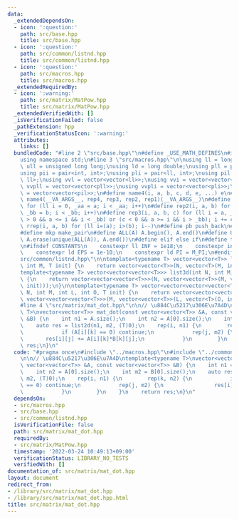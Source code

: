 ```yaml
---
data:
  _extendedDependsOn:
  - icon: ':question:'
    path: src/base.hpp
    title: src/base.hpp
  - icon: ':question:'
    path: src/common/listnd.hpp
    title: src/common/listnd.hpp
  - icon: ':question:'
    path: src/macros.hpp
    title: src/macros.hpp
  _extendedRequiredBy:
  - icon: ':warning:'
    path: src/matrix/MatPow.hpp
    title: src/matrix/MatPow.hpp
  _extendedVerifiedWith: []
  _isVerificationFailed: false
  _pathExtension: hpp
  _verificationStatusIcon: ':warning:'
  attributes:
    links: []
  bundledCode: "#line 2 \"src/base.hpp\"\n#define _USE_MATH_DEFINES\n#include <bits/stdc++.h>\n\
    using namespace std;\n#line 3 \"src/macros.hpp\"\n\nusing ll = long long;\nusing\
    \ ull = unsigned long long;\nusing ld = long double;\nusing pll = pair<ll, ll>;\n\
    using pii = pair<int, int>;\nusing pli = pair<ll, int>;\nusing pil = pair<int,\
    \ ll>;\nusing vvl = vector<vector<ll>>;\nusing vvi = vector<vector<int>>;\nusing\
    \ vvpll = vector<vector<pll>>;\nusing vvpli = vector<vector<pli>>;\nusing vvpil\
    \ = vector<vector<pil>>;\n#define name4(i, a, b, c, d, e, ...) e\n#define rep(...)\
    \ name4(__VA_ARGS__, rep4, rep3, rep2, rep1)(__VA_ARGS__)\n#define rep1(i, a)\
    \ for (ll i = 0, _aa = a; i < _aa; i++)\n#define rep2(i, a, b) for (ll i = a,\
    \ _bb = b; i < _bb; i++)\n#define rep3(i, a, b, c) for (ll i = a, _bb = b; (c\
    \ > 0 && a <= i && i < _bb) or (c < 0 && a >= i && i > _bb); i += c)\n#define\
    \ rrep(i, a, b) for (ll i=(a); i>(b); i--)\n#define pb push_back\n#define eb emplace_back\n\
    #define mkp make_pair\n#define ALL(A) A.begin(), A.end()\n#define UNIQUE(A) sort(ALL(A)),\
    \ A.erase(unique(ALL(A)), A.end())\n#define elif else if\n#define tostr to_string\n\
    \n#ifndef CONSTANTS\n    constexpr ll INF = 1e18;\n    constexpr int MOD = 1000000007;\n\
    \    constexpr ld EPS = 1e-10;\n    constexpr ld PI = M_PI;\n#endif\n#line 3 \"\
    src/common/listnd.hpp\"\n\ntemplate<typename T> vector<vector<T>> list2d(int N,\
    \ int M, T init) {\n    return vector<vector<T>>(N, vector<T>(M, init));\n}\n\n\
    template<typename T> vector<vector<vector<T>>> list3d(int N, int M, int L, T init)\
    \ {\n    return vector<vector<vector<T>>>(N, vector<vector<T>>(M, vector<T>(L,\
    \ init)));\n}\n\ntemplate<typename T> vector<vector<vector<vector<T>>>> list4d(int\
    \ N, int M, int L, int O, T init) {\n    return vector<vector<vector<vector<T>>>>(N,\
    \ vector<vector<vector<T>>>(M, vector<vector<T>>(L, vector<T>(O, init))));\n}\n\
    #line 4 \"src/matrix/mat_dot.hpp\"\n\n// \u884C\u5217\u306E\u7A4D\ntemplate<typename\
    \ T>\nvector<vector<T>> mat_dot(const vector<vector<T>> &A, const vector<vector<T>>\
    \ &B) {\n    int n1 = A.size();\n    int n2 = A[0].size();\n    int m2 = B[0].size();\n\
    \    auto res = list2d(n1, m2, (T)0);\n    rep(i, n1) {\n        rep(k, n2) {\n\
    \            if (A[i][k] == 0) continue;\n            rep(j, m2) {\n         \
    \       res[i][j] += A[i][k]*B[k][j];\n            }\n        }\n    }\n    return\
    \ res;\n}\n"
  code: "#pragma once\n#include \"../macros.hpp\"\n#include \"../common/listnd.hpp\"\
    \n\n// \u884C\u5217\u306E\u7A4D\ntemplate<typename T>\nvector<vector<T>> mat_dot(const\
    \ vector<vector<T>> &A, const vector<vector<T>> &B) {\n    int n1 = A.size();\n\
    \    int n2 = A[0].size();\n    int m2 = B[0].size();\n    auto res = list2d(n1,\
    \ m2, (T)0);\n    rep(i, n1) {\n        rep(k, n2) {\n            if (A[i][k]\
    \ == 0) continue;\n            rep(j, m2) {\n                res[i][j] += A[i][k]*B[k][j];\n\
    \            }\n        }\n    }\n    return res;\n}\n"
  dependsOn:
  - src/macros.hpp
  - src/base.hpp
  - src/common/listnd.hpp
  isVerificationFile: false
  path: src/matrix/mat_dot.hpp
  requiredBy:
  - src/matrix/MatPow.hpp
  timestamp: '2022-03-24 10:49:13+09:00'
  verificationStatus: LIBRARY_NO_TESTS
  verifiedWith: []
documentation_of: src/matrix/mat_dot.hpp
layout: document
redirect_from:
- /library/src/matrix/mat_dot.hpp
- /library/src/matrix/mat_dot.hpp.html
title: src/matrix/mat_dot.hpp
---
```

